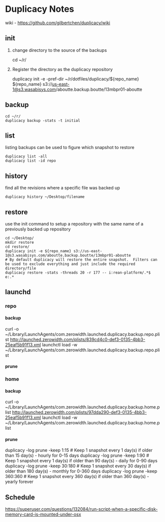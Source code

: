 # Duplicacy Notes

wiki - https://github.com/gilbertchen/duplicacy/wiki


## init

1. change directory to the source of the backups

    cd ~/r/
    
2. Register the directory as the duplicacy repository

    duplicacy init -e -pref-dir ~/r/dotfiles/duplicacy/${repo_name} ${repo_name} s3://us-east-1@s3.wasabisys.com/aboutte.backup.boutte/13mbpr01-aboutte


## backup

    cd ~/r/
    duplicacy backup -stats -t initial
    

## list

listing backups can be used to figure which snapshot to restore

    duplicacy list -all
    duplicacy list -id repo
    
## history

find all the revisions where a specific file was backed up

    duplicacy history ~/Desktop/filename    

## restore

use the init command to setup a repository with the same name of a previously backed up repository

    cd ~/Desktop/
    mkdir restore
    cd restore/
    duplicacy init -e ${repo_name} s3://us-east-1@s3.wasabisys.com/aboutte.backup.boutte/13mbpr01-aboutte
    # By default duplicacy will restore the entire snapshot.  Filters can be used to exclude everything and just include the required directory/file 
    duplicacy restore -stats -threads 20 -r 177 -- i:rean-platform/.*$  e:.*

## launchd

### repo

#### backup

curl -o ~/Library/LaunchAgents/com.zerowidth.launched.duplicacy.backup.repo.plist http://launched.zerowidth.com/plists/839cd4c0-def3-0135-4bb3-25eaf5b91f13.xml
launchctl load -w ~/Library/LaunchAgents/com.zerowidth.launched.duplicacy.backup.repo.plist

#### prune

### home

#### backup

curl -o ~/Library/LaunchAgents/com.zerowidth.launched.duplicacy.backup.home.plist http://launched.zerowidth.com/plists/97dda290-def3-0135-4bb3-25eaf5b91f13.xml
launchctl load -w ~/Library/LaunchAgents/com.zerowidth.launched.duplicacy.backup.home.plist

#### prune

duplicacy -log prune -keep 1:15      # Keep 1 snapshot every 1 day(s) if older than 15 day(s)    - hourly for 0-15 days
duplicacy -log prune -keep 1:90      # Keep 1 snapshot every 1 day(s) if older than 90 day(s)    - daily for 0-90 days
duplicacy -log prune -keep 30:180    # Keep 1 snapshot every 30 day(s) if older than 180 day(s)  - monthly for 0-360 days
duplicacy -log prune -keep 360:360   # Keep 1 snapshot every 360 day(s) if older than 360 day(s) - yearly forever


## Schedule

https://superuser.com/questions/132084/run-script-when-a-specific-disk-memory-card-is-mounted-under-osx